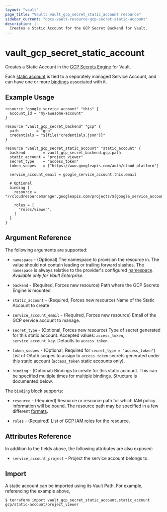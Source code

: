 ```yaml
---
layout: "vault"
page_title: "Vault: vault_gcp_secret_static_account resource"
sidebar_current: "docs-vault-resource-gcp-secret-static-account"
description: |-
  Creates a Static Account for the GCP Secret Backend for Vault.
---
```


# vault\_gcp\_secret\_static\_account

Creates a Static Account in the [GCP Secrets Engine](https://www.vaultproject.io/docs/secrets/gcp/index.html) for Vault.

Each [static account](https://www.vaultproject.io/docs/secrets/gcp/index.html#static-accounts) is tied to a separately managed
Service Account, and can have one or more [bindings](https://www.vaultproject.io/docs/secrets/gcp/index.html#bindings) associated with it.

## Example Usage

```hcl
resource "google_service_account" "this" {
  account_id = "my-awesome-account"
}

resource "vault_gcp_secret_backend" "gcp" {
  path        = "gcp"
  credentials = "${file("credentials.json")}"
}

resource "vault_gcp_secret_static_account" "static_account" {
  backend        = vault_gcp_secret_backend.gcp.path
  static_account = "project_viewer"
  secret_type    = "access_token"
  token_scopes   = ["https://www.googleapis.com/auth/cloud-platform"]

  service_account_email = google_service_account.this.email

  # Optional
  binding {
    resource = "//cloudresourcemanager.googleapis.com/projects/${google_service_account.this.project}"

    roles = [
      "roles/viewer",
    ]
  }
}
```

## Argument Reference

The following arguments are supported:

* `namespace` - (Optional) The namespace to provision the resource in.
  The value should not contain leading or trailing forward slashes.
  The `namespace` is always relative to the provider's configured [namespace](/docs/providers/vault/index.html#namespace).
   *Available only for Vault Enterprise*.

* `backend` - (Required, Forces new resource) Path where the GCP Secrets Engine is mounted

* `static_account` - (Required, Forces new resource) Name of the Static Account to create

* `service_account_email` - (Required, Forces new resource) Email of the GCP service account to manage.

* `secret_type` - (Optional, Forces new resource) Type of secret generated for this static account. Accepted values: `access_token`, `service_account_key`. Defaults to `access_token`.

* `token_scopes` - (Optional, Required for `secret_type = "access_token"`) List of OAuth scopes to assign to `access_token` secrets generated under this static account (`access_token` static accounts only).

* `binding` - (Optional) Bindings to create for this static account. This can be specified multiple times for multiple bindings. Structure is documented below.

The `binding` block supports:

* `resource` - (Required) Resource or resource path for which IAM policy information will be bound. The resource path may be specified in a few different [formats](https://www.vaultproject.io/docs/secrets/gcp/index.html#bindings).

* `roles` - (Required) List of [GCP IAM roles](https://cloud.google.com/iam/docs/understanding-roles) for the resource.

## Attributes Reference

In addition to the fields above, the following attributes are also exposed:

* `service_account_project` - Project the service account belongs to.

## Import

A static account can be imported using its Vault Path. For example, referencing the example above,

```
$ terraform import vault_gcp_secret_static_account.static_account gcp/static-account/project_viewer
```
